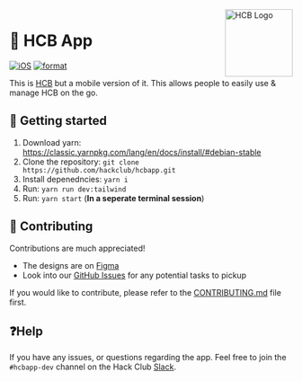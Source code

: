 <img src="assets/hcb-icon-icon-original.png" alt="HCB Logo" align="right" width="120" />

# 💸 HCB App 
[![iOS](https://github.com/anddddrew/hcbapp/actions/workflows/ios.yml/badge.svg)](https://github.com/anddddrew/hcbapp/actions/workflows/ios.yml)
[![format](https://github.com/hackclub/hcbapp/actions/workflows/format.yml/badge.svg)](https://github.com/hackclub/hcbapp/actions/workflows/format.yml)


This is [HCB](https://hackclub.com/hcb) but a mobile version of it. This allows people to easily use & manage HCB on the go.

## 🚀 Getting started
1. Download yarn: https://classic.yarnpkg.com/lang/en/docs/install/#debian-stable
2. Clone the repository: `git clone https://github.com/hackclub/hcbapp.git`
3. Install depenedncies: `yarn i`
4. Run: `yarn run dev:tailwind`
5. Run: `yarn start` (**In a seperate terminal session**)

## 👥 Contributing

Contributions are much appreciated!

- The designs are on [Figma](https://www.figma.com/team_invite/redeem/QiB0pt21NRldORTSH9TCCV)
- Look into our [GitHub Issues](https://github.com/hackclub/hcbapp/issues) for any potential tasks to pickup

If you would like to contribute, please refer to the [CONTRIBUTING.md](./CONTRIBUTING.md) file first.

## ❓Help

If you have any issues, or questions regarding the app. Feel free to join the `#hcbapp-dev` channel on the Hack Club [Slack](https://slack.hackclub.com).
